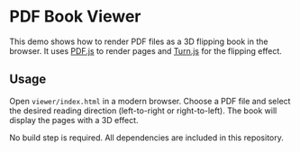# PDF Book Viewer

This demo shows how to render PDF files as a 3D flipping book in the browser. It uses
[PDF.js](https://github.com/mozilla/pdf.js) to render pages and [Turn.js](https://github.com/blasten/turn.js)
for the flipping effect.

## Usage

Open `viewer/index.html` in a modern browser. Choose a PDF file and select the desired
reading direction (left-to-right or right-to-left). The book will display the pages
with a 3D effect.

No build step is required. All dependencies are included in this repository.
